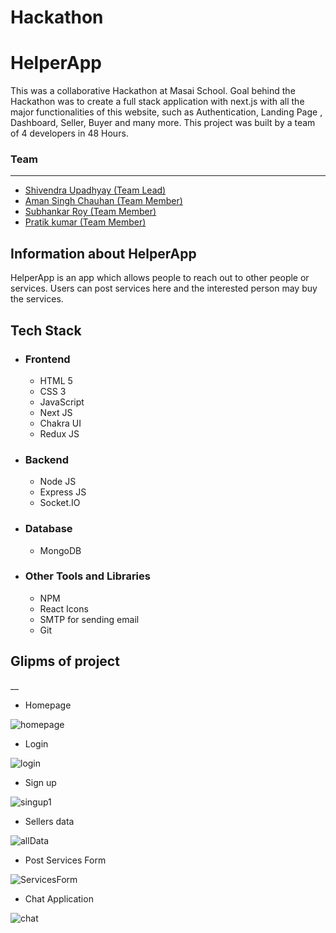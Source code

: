# Hackathon
# HelperApp

<p>
This was a collaborative Hackathon at Masai School.
Goal behind the Hackathon was to create a full stack application with next.js with all the major functionalities of this website, such as  Authentication, Landing Page , Dashboard, Seller, Buyer and many more.
This project was built by a team of 4 developers in 48 Hours. 
</p>


### Team
___
 <ul>
        <li><a href="https://github.com/meshiv5">Shivendra Upadhyay (Team Lead)</a></li>
        <li> <a href="https://github.com/Aman9723">Aman Singh Chauhan (Team Member)</a> </li>
        <li><a href="https://github.com/subhankarroy612">Subhankar Roy (Team Member)</a></li>
        <li><a href="https://github.com/Paratparshahi"> Pratik kumar (Team Member)</a></li>
  </ul>
  

## Information about HelperApp 

<p> HelperApp is an app which allows people to reach out to other people or services. Users can post services here and the interested person may buy 
the services. 
</p>

## Tech Stack
 - ### Frontend 
   * HTML 5
   * CSS 3
   * JavaScript
   * Next JS
   * Chakra UI
   * Redux JS 

 - ### Backend

   * Node JS
   * Express JS
   * Socket.IO

 - ### Database
   * MongoDB

 - ### Other Tools and Libraries 
   * NPM
   * React Icons
   * SMTP for sending email
   * Git



 ## Glipms of project
__

   - Homepage 
<img src="https://i.imgur.com/J4NKqlh.png" alt="homepage" />


   - Login 
<img src="https://i.imgur.com/iSm1buH.png" alt="login" />



   - Sign up 
<img src="https://i.imgur.com/1imxoHn.png" alt="singup1" />



   - Sellers data
<img src="https://i.imgur.com/S9vddUS.png" alt="allData" />



   - Post Services Form
<img src="https://i.imgur.com/VODu1TB.png" alt="ServicesForm" />



   - Chat Application
<img src="https://i.imgur.com/VODu1TB.png" alt="chat" />


